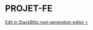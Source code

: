 # PROJET-FE

[Edit in StackBlitz next generation editor ⚡️](https://stackblitz.com/~/github.com/HugoSKD/PROJET-FE)